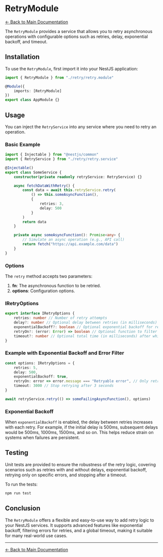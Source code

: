 # RetryModule

[← Back to Main Documentation](../README.md)

The `RetryModule` provides a service that allows you to retry asynchronous operations with configurable options such as retries, delay, exponential backoff, and timeout.

## Installation

To use the `RetryModule`, first import it into your NestJS application:

```typescript
import { RetryModule } from "./retry/retry.module"

@Module({
    imports: [RetryModule]
})
export class AppModule {}
```

## Usage

You can inject the `RetryService` into any service where you need to retry an operation.

### Basic Example

```typescript
import { Injectable } from "@nestjs/common"
import { RetryService } from "./retry/retry.service"

@Injectable()
export class SomeService {
    constructor(private readonly retryService: RetryService) {}

    async fetchDataWithRetry() {
        const data = await this.retryService.retry(
            () => this.someAsyncFunction(),
            {
                retries: 3,
                delay: 500
            }
        )
        return data
    }

    private async someAsyncFunction(): Promise<any> {
        // Simulate an async operation (e.g., API call)
        return fetch("https://api.example.com/data")
    }
}
```

### Options

The `retry` method accepts two parameters:

1. **fn**: The asynchronous function to be retried.
2. **options**: Configuration options.

### IRetryOptions

```typescript
export interface IRetryOptions {
    retries: number // Number of retry attempts
    delay?: number // Optional delay between retries (in milliseconds)
    exponentialBackoff?: boolean // Optional exponential backoff for retries
    retryOn?: (error: Error) => boolean // Optional function to filter which errors should trigger a retry
    timeout?: number // Optional total time (in milliseconds) after which retries will stop
}
```

### Example with Exponential Backoff and Error Filter

```typescript
const options: IRetryOptions = {
    retries: 5,
    delay: 500,
    exponentialBackoff: true,
    retryOn: error => error.message === "Retryable error", // Only retry on specific errors
    timeout: 3000 // Stop retrying after 3 seconds
}

await retryService.retry(() => someFailingAsyncFunction(), options)
```

### Exponential Backoff

When `exponentialBackoff` is enabled, the delay between retries increases with each retry. For example, if the initial delay is 500ms, subsequent delays would be 500ms, 1000ms, 1500ms, and so on. This helps reduce strain on systems when failures are persistent.

## Testing

Unit tests are provided to ensure the robustness of the retry logic, covering scenarios such as retries with and without delays, exponential backoff, retrying only on specific errors, and stopping after a timeout.

To run the tests:

```bash
npm run test
```

## Conclusion

The `RetryModule` offers a flexible and easy-to-use way to add retry logic to your NestJS services. It supports advanced features like exponential backoff, filtering errors for retries, and a global timeout, making it suitable for many real-world use cases.

---

[← Back to Main Documentation](../README.md)
